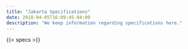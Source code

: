 ```yaml
---
title: "Jakarta Specifications"
date: 2018-04-05T16:09:45-04:00
description: "We keep information regarding specifications here."
---
```


{{< specs >}}